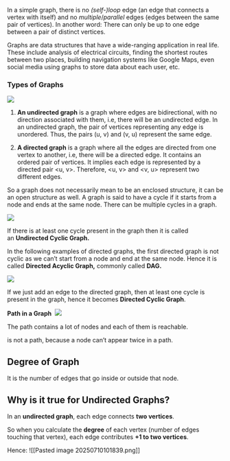 In a simple graph, there is no _(self-)loop_ edge (an edge that connects a vertex with itself) and no _multiple_/_parallel_ edges (edges between the same pair of vertices). In another word: There can only be up to one edge between a pair of distinct vertices.


Graphs are data structures that have a wide-ranging application in real life. These include analysis of electrical circuits, finding the shortest routes between two places, building navigation systems like Google Maps, even social media using graphs to store data about each user, etc.

### **Types of Graphs**

![](https://lh4.googleusercontent.com/tUHFhIbd3F9K3VUOos44xhQkm9C5bPSFqE0YNvb_jA7OyNKoJETnGwqTefsELqG9JBJGXF2E2SEw_XFfvNW_ccXfTMtY3oU2e9C2aJ4tg1d21mZKtNTVyGTxzOh_nH33VyX4tI8_LoyuLk16xh1wLV8)

1. **An undirected graph** is a graph where edges are bidirectional, with no direction associated with them, i.e, there will be an undirected edge. In an undirected graph, the pair of vertices representing any edge is unordered. Thus, the pairs (u, v) and (v, u) represent the same edge.

2. **A directed graph** is a graph where all the edges are directed from one vertex to another, i.e, there will be a directed edge. It contains an ordered pair of vertices. It implies each edge is represented by a directed pair <u, v>. Therefore, <u, v> and <v, u> represent two different edges.

So a graph does not necessarily mean to be an enclosed structure, it can be an open structure as well. A graph is said to have a cycle if it starts from a node and ends at the same node. There can be multiple cycles in a graph.

![](https://lh6.googleusercontent.com/DfrUwFWWXA6dvxsUpgsuPHMkV1tUm_0g8b2IHT-xz3wWsWAv5ho1PWK_qKoy-5fNanrupZqZj5Go058l1xm3i-CCkGbD35EI4LIfAx7sJ0sENXyUKzu9t7BUu3_oqIk9D_4vE7DpwDZiWeParWoUu5s)

If there is at least one cycle present in the graph then it is called an **Undirected Cyclic Graph.**

In the following examples of directed graphs, the first directed graph is not cyclic as we can’t start from a node and end at the same node. Hence it is called **Directed Acyclic Graph,** commonly called **DAG.**

![](https://lh6.googleusercontent.com/vCVUDaBeBU2yQiG_okHHQ8nVs2SnPkIxvlkdzy6HJxgi8rKriovb18x9wonxe7DZCH7rDhRO2KBZ7E8dJNDmXHZJxaIcwFAfDL59Klvo_L0eXJKTTVikWP7AcBl_0rkmj9m87vTqjEXvtwh-8LT-R6Y)

If we just add an edge to the directed graph, then at least one cycle is present in the graph, hence it becomes **Directed Cyclic Graph**.

**Path in a Graph**  ![](https://lh3.googleusercontent.com/DgZLJ9dhn39Y1Mi4lUQTGRFHtWIOq2Dc6vDlAoCr7KG9RgPpIe26dhbdZV3IpvkwrajaXlu1TuTUWa7YRI5OiGDhTqowOkjCLe9qP7bUPW8G4Hqn01DR9SqXr0zMQNj7rA72TEQAz8PFpcA59F65gwc)

The path contains a lot of nodes and each of them is reachable.

is not a path, because a node can’t appear twice in a path.



## Degree of Graph 
It is the number of edges that go inside or outside that node.


## Why is it true for Undirected Graphs?

In an **undirected graph**, each edge connects **two vertices**.

So when you calculate the **degree** of each vertex (number of edges touching that vertex), each edge contributes **+1 to two vertices**.

Hence:
![[Pasted image 20250710101839.png]]


